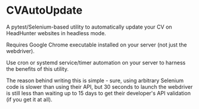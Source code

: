 # CVAutoUpdate
<p>A pytest/Selenium-based utility to automatically update your CV on HeadHunter websites in headless mode.</p>
<p>Requires Google Chrome executable installed on your server (not just the webdriver).</p>
<p>Use cron or systemd service/timer automation on your server to harness the benefits of this utility.</p>
<p>The reason behind writing this is simple - sure, using arbitrary Selenium code is slower than using their API, but 30 seconds to launch the webdriver is still less than waiting up to 15 days to get their developer's API validation (if you get it at all).</p>